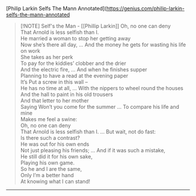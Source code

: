 [Philip Larkin Selfs The Mann Annotated](https://genius.com/philip-larkin-selfs-the-mann-annotated


> [!NOTE] Self's the Man - [[Phillip Larkin]]
> Oh, no one can deny  
That Arnold is less selfish than I.  
He married a woman to stop her getting away  
Now she’s there all day,
...
And the money he gets for wasting his life on work  
She takes as her perk  
To pay for the kiddies’ clobber and the drier  
And the electric fire,
...
And when he finishes supper  
Planning to have a read at the evening paper  
It’s Put a screw in this wall –  
He has no time at all,
...
With the nippers to wheel round the houses  
And the hall to paint in his old trousers  
And that letter to her mother  
Saying Won’t you come for the summer
...
To compare his life and mine  
Makes me feel a swine:  
Oh, no one can deny  
That Arnold is less selfish than I.
...
But wait, not do fast:  
Is there such a contrast?  
He was out for his own ends  
Not just pleasing his friends;
...
And if it was such a mistake,  
He still did it for his own sake,  
Playing his own game.  
So he and I are the same,  
Only I’m a better hand  
At knowing what I can stand!


-----

